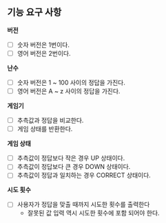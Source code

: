## 기능 요구 사항

**버전**
- [ ] 숫자 버전은 1번이다.
- [ ] 영어 버전은 2번이다.

**난수**
- [ ] 숫자 버전은 1 ~ 100 사이의 정답을 가진다.
- [ ] 영어 버전은 A ~ z 사이의 정답을 가진다.

**게임기**
- [ ] 추측값과 정답을 비교한다.
- [ ] 게임 상태를 반환한다.

**게임 상태**
 - [ ] 추측값이 정답보다 작은 경우 UP 상태이다.
 - [ ] 추측값이 정답보다 큰 경우 DOWN 상태이다.
 - [ ] 추측값이 정답과 일치하는 경우 CORRECT 상태이다.

**시도 횟수**
- [ ] 사용자가 정답을 맞출 때까지 시도한 횟수를 출력한다
  - 잘못된 값 입력 역시 시도한 횟수에 포함 되어야 한다.
